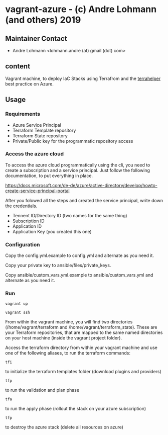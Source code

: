 # vagrant-azure - (c) Andre Lohmann (and others) 2019

## Maintainer Contact
 * Andre Lohmann
   <lohmann.andre (at) gmail (dot) com>

## content

Vagrant machine, to deploy IaC Stacks using Terrafrom and the [terrahelper](https://github.com/andrelohmann/ansible-role-terrahelper) best practice on Azure.

## Usage

### Requirements

  * Azure Service Principal
  * Terraform Template repository
  * Terraform State repository
  * Private/Public key for the programmatic repository access

### Access the azure cloud

To access the azure cloud programmatically using the cli, you need to create a subscription and a service principal. Just follow the following documentation, to put everything in place.

https://docs.microsoft.com/de-de/azure/active-directory/develop/howto-create-service-principal-portal

After you folowed all the steps and created the service principal, write down the credentials.

  * Tennent ID/Directory ID (two names for the same thing)
  * Subscription ID
  * Application ID
  * Application Key (you created this one)

### Configuration

Copy the config.yml.example to config.yml and alternate as you need it.

Copy your private key to ansible/files/private_keys.

Copy ansible/custom_vars.yml.example to ansible/custom_vars.yml and alternate as you need it.

### Run

```
vagrant up
```

```
vagrant ssh
```

From within the vagrant machine, you will find two directories (/home/vagrant/terraform and /home/vagrant/terraform_state). These are your Terraform repositories, that are mapped to the same named directories on your host machine (inside the vagrant project folder).

Access the terraform directory from within your vagrant machine and use one of the following aliases, to run the terraform commands:

```
tfi
```
to initialize the terraform templates folder (download plugins and providers)

```
tfp
```
to run the validation and plan phase

```
tfa
```
to run the apply phase (rollout the stack on your azure subscription)

```
tfp
```
to destroy the azure stack (delete all resources on azure)
